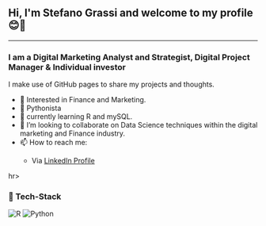 <h2>Hi, I'm Stefano Grassi and welcome to my profile 😊👋</h2>

<hr></hr>

<h3>I am a Digital Marketing Analyst and Strategist, Digital Project Manager & Individual investor</h3>

I make use of GitHub pages to share my projects and thoughts.

- 👀 Interested in Finance and Marketing.
- 🐍 Pythonista
- 🌱 currently learning R and mySQL.
- 👯 I’m looking to collaborate on Data Science techniques within the digital marketing and Finance industry.
- 📫 How to reach me:
<ul>
  <ul>
  <li>
    Via <a href="https://www.linkedin.com/in/steven-grassi/">LinkedIn Profile</a>
  </li>
  </ul>
</ul>

hr></hr>

<h3>🔧 Tech-Stack</h3>

<img src="https://raw.githubusercontent.com/jmnote/z-icons/master/16x16/r.png" alt="R" >

<img src="https://raw.githubusercontent.com/jmnote/z-icons/master/16x16/python.png" alt="Python">

<!---
stevefatz95/stevefatz95 is a ✨ special ✨ repository because its `README.md` (this file) appears on your GitHub profile.
You can click the Preview link to take a look at your changes.
--->
